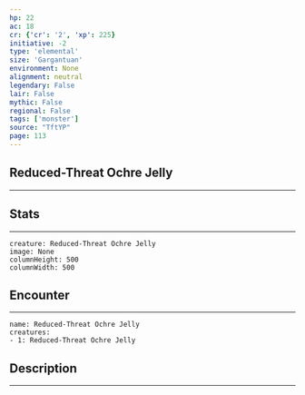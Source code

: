 ```yaml
---
hp: 22
ac: 18
cr: {'cr': '2', 'xp': 225}
initiative: -2
type: 'elemental'    
size: 'Gargantuan'
environment: None
alignment: neutral
legendary: False
lair: False
mythic: False
regional: False
tags: ['monster']
source: "TftYP"
page: 113
---
```


## Reduced-Threat Ochre Jelly
---



## Stats
---

```statblock
creature: Reduced-Threat Ochre Jelly
image: None
columnHeight: 500
columnWidth: 500
```

## Encounter
---

```encounter-table
name: Reduced-Threat Ochre Jelly
creatures:
- 1: Reduced-Threat Ochre Jelly
```

## Description
---




